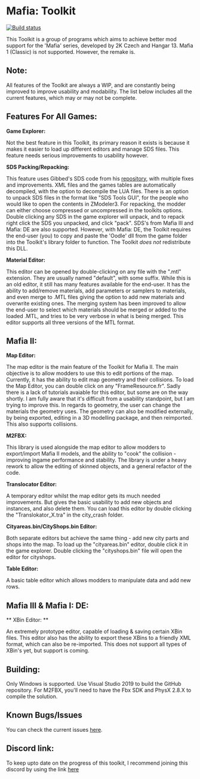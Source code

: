 
# Mafia: Toolkit

[![Build status](https://ci.appveyor.com/api/projects/status/62dtija7vekn7htn/branch/master?svg=true)](https://ci.appveyor.com/project/Greavesy1899/mafia2toolkit)

This Toolkit is a group of programs which aims to achieve better mod support for the 'Mafia' series, developed by 2K Czech and Hangar 13. Mafia 1 (Classic) is not supported. However, the remake is.

## Note:

All features of the Toolkit are always a WIP, and are constantly being improved to improve usability and modability. The list below includes all the current features, which may or may not be complete. 

## Features For All Games:

**Game Explorer:**

Not the best feature in this Toolkit, its primary reason it exists is because it makes it easier to load up different editors and manage SDS files. This feature needs serious improvements to usability however.

**SDS Packing/Repacking:**

This feature uses Gibbed's SDS code from his [repository](https://github.com/gibbed/Gibbed.Illusion), with multiple fixes and improvements. XML files and the games tables are automatically decompiled, with the option to decompile the LUA files. There is an option to unpack SDS files in the format like "SDS Tools GUI", for the people who would like to open the contents in ZModeler3. For repacking, the modder can either choose compressed or uncompressed in the toolkits options. Double clicking any SDS in the game explorer will unpack, and to repack right click the SDS you unpacked, and click "pack". SDS's from Mafia III and Mafia: DE are also supported. However, with Mafia: DE, the Toolkit requires the end-user (you) to copy and paste the 'Oodle' dll from the game folder into the Toolkit's library folder to function. The Toolkit *does not* redistribute this DLL.

**Material Editor:**

This editor can be opened by double-clicking on any file with the ".mtl" extension. They are usually named "default", with some suffix. While this is an old editor, it still has many features available for the end-user. It has the ability to add/remove materials, add parameters or samplers to materials, and even merge to .MTL files giving the option to add new materials and overwrite existing ones. The merging system has been improved to allow the end-user to select which materials should be merged or added to the loaded .MTL, and tries to be very verbose in what is being merged. This editor supports all three versions of the MTL format. 

## Mafia II:

**Map Editor:**

The map editor is the main feature of the Toolkit for Mafia II. The main objective is to allow modders to use this to edit portions of the map. Currently, it has the ability to edit map geometry and their collisions. To load the Map Editor, you can double click on any "FrameResource.fr". Sadly there is a lack of tutorials avaiable for this editor, but some are on the way shortly. I am fully aware that it's difficult from a usability standpoint, but I am trying to improve this. In regards to geometry, the user can change the materials the geometry uses. The geometry can also be modified externally, by being exported, editing in a 3D modelling package, and then reimported. This also supports collisions.

**M2FBX:**

This library is used alongside the map editor to allow modders to export/import Mafia II models, and the ability to "cook" the collision - improving ingame performance and stability. The library is under a heavy rework to allow the editing of skinned objects, and a general refactor of the code.

**Translocator Editor:**

A temporary editor whilst the map editor gets its much needed improvements. But gives the basic usability to add new objects and instances, and also delete them. You can load this editor by double clicking the "Translokator_X.tra" in the city_crash folder.

**Cityareas.bin/CityShops.bin Editor:**

Both separate editors but achieve the same thing - add new city parts and shops into the map. To load up the "cityareas.bin" editor, double click it in the game explorer. Double clicking the "cityshops.bin" file  will open the editor for cityshops.

**Table Editor:**

A basic table editor which allows modders to manipulate data and add new rows. 

## Mafia III & Mafia I: DE:

** XBin Editor: **

An extremely prototype editor, capable of loading & saving certain XBin files. This editor also has the ability to export these XBins to a friendly XML format, which can also be re-imported. This does not support all types of XBin's yet, but support is coming. 

## Building:
Only Windows is supported. Use Visual Studio 2019 to build the GitHub repository. 
For M2FBX, you'll need to have the Fbx SDK and PhysX 2.8.X to compile the solution.

## Known Bugs/Issues
You can check the current issues [here](https://github.com/Greavesy1899/Mafia2Toolkit/issues "Issues").

## Discord link:
To keep upto date on the progress of this toolkit, I recommend joining this discord by using the link [here](http://bit.ly/2L4z8vj "Discord invite")
